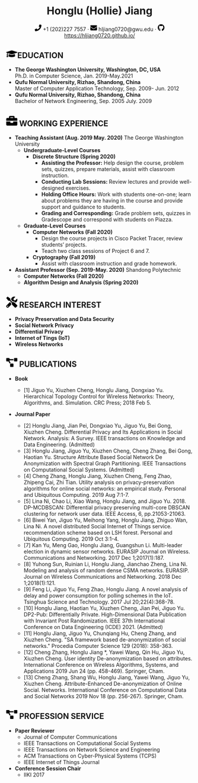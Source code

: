  <center>
     <h1>Honglu (Hollie) Jiang</h1>
     <div>
         <span>
             <img src="assets/phone-solid.svg" width="18px">
             +1 (202)227 7557
         </span>
         ·
         <span>
             <img src="assets/envelope-solid.svg" width="18px">
             hljiang0720@gwu.edu
         </span>
         ·
         <span>
             <img src="assets/github-brands.svg" width="18px">
             <a href="https://hljiang0720.github.io/">https://hljiang0720.github.io/</a>
         </span>
     </div>
 </center>
    
## <img src="assets/graduation-cap-solid.svg" width="30px">EDUCATION
  
 - **The George Washington University, Washington, DC, USA**  
 Ph.D. in Computer Science, Jan. 2019-May.2021
 - **Qufu Normal University, Rizhao, Shandong, China**  
 Master of Computer Application Technology, Sep. 2009- Jun. 2012
 - **Qufu Normal University, Rizhao, Shandong, China**  
 Bachelor of Network Engineering, Sep. 2005 July. 2009

## <img src="assets/briefcase-solid.svg" width="30px"> WORKING EXPERIENCE

+ **Teaching Assistant (Aug. 2019 May. 2020)** The George Washington University
    +  **Undergraduate-Level Courses**
        + **Discrete Structure (Spring 2020)**
            + **Assisting the Professor:** Help design the course, problem sets, quizzes, prepare materials, assist with classroom instruction.
            + **Conducting Lab Sessions:** Review lectures and provide well-designed exercises.
            + **Holding Office Hours:**  Work with students one-on-one; learn about problems they are having in the course and provide support and guidance to students. 
            + **Grading and Corresponding:** Grade problem sets, quizzes in Gradescope and correspond with students on Piazza. 
    + **Graduate-Level Courses**
        + **Computer Networks (Fall 2020)**
            + Design the course projects in Cisco Packet Tracer, review students’ projects.
            + Teach two class sessions of Project 6 and 7.
        + **Cryptography (Fall 2019)**
            + Assist with classroom instruction and grade homework.    
+ **Assistant Professor (Sep. 2019-May. 2020)** Shandong Polytechnic
    + **Computer Networks (Fall 2020)**
    + **Algorithm Design and Analysis (Spring 2020)**

## <img src="assets/tools-solid.svg" width="30px"> RESEARCH INTEREST

+ **Privacy Preservation and Data Security**
+ **Social Network Privacy** 
+ **Differential Privacy**
+ **Internet of Tings (IoT)** 
+ **Wireless Networks**

## <img src="assets/project-diagram-solid.svg" width="30px"> PUBLICATIONS

+ **Book**
    + [1] Jiguo Yu, Xiuzhen Cheng, Honglu Jiang, Dongxiao Yu. Hierarchical Topology Control for Wireless Networks: Theory, Algorithms, and. Simulation. CRC Press; 2018 Feb 5.

+ **Journal Paper**
    + [2] Honglu Jiang, Jian Pei, Dongxiao Yu, Jiguo Yu, Bei Gong, Xiuzhen Cheng. Differential Privacy and Its Applications in Social Network. Analysis: A Survey. IEEE transactions on Knowledge and Data Engineering. (Admitted) 
    + [3] Honglu Jiang, Jiguo Yu, Xiuzhen Cheng, Cheng Zhang, Bei Gong, Haotian Yu. Structure Attribute Based Social Network De Anonymization with Spectral Graph Partitioning. IEEE Transactions on Computational Social Systems. (Admitted) 
    + [4] Cheng Zhang, Honglu Jiang, Xiuzhen Cheng, Feng Zhao, Zhipeng Cai, Zhi Tian. Utility analysis on privacy-preservation algorithms for online social networks: an empirical study. Personal and Ubiquitous Computing. 2019 Aug 7:1-7. 
    + [5] Lina Ni, Chao Li, Xiao Wang, Honglu Jiang, and Jiguo Yu. 2018. DP-MCDBSCAN: Differential privacy preserving multi-core DBSCAN clustering for network user data. IEEE Access, 6, pp.21053-21063. 
    + [6] Biwei Yan, Jiguo Yu, Meihong Yang, Honglu Jiang, Zhiguo Wan, Lina Ni. A novel distributed Social Internet of Things service. recommendation scheme based on LSH forest. Personal and Ubiquitous Computing. 2019 Oct 3:1-4. 
    + [7] Kan Yu, Meng Gao, Honglu Jiang, Guangshun Li. Multi-leader election in dynamic sensor networks. EURASIP Journal on Wireless. Communications and Networking. 2017 Dec 1;2017(1):187. 
    + [8] Yuhong Sun, Ruinian Li, Honglu Jiang, Jianchao Zheng, Lina Ni. Modeling and analysis of random dense CSMA networks. EURASIP. Journal on Wireless Communications and Networking. 2018 Dec 1;2018(1):121. 
    + [9] Feng Li, Jiguo Yu, Feng Zhao, Honglu Jiang. A novel analysis of delay and power consumption for polling schemes in the IoT. Tsinghua Science and Technology. 2017 Jul 20;22(4):368-78.
    + [10] Honglu Jiang, Haotian Yu, Xiuzhen Cheng, Jian Pei, Jiguo Yu. DP2-Pub: Differentially Private. High-Dimensional Data Publication with Invariant Post Randomization. IEEE 37th International Conference on Data Engineering (ICDE) 2021. (Admitted) 
    + [11] Honglu Jiang, Jiguo Yu, Chunqiang Hu, Cheng Zhang, and Xiuzhen Cheng. "SA framework based de-anonymization of social networks." Procedia Computer Science 129 (2018): 358-363. 
    + [12] Cheng Zhang, Honglu Jiang *, Yawei Wang, Qin Hu, Jiguo Yu, Xiuzhen Cheng. User identity De-anonymization based on attributes. International Conference on Wireless Algorithms, Systems, and Applications 2019 Jun 24 (pp. 458-469). Springer, Cham. 
    + [13] Cheng Zhang, Shang Wu, Honglu Jiang, Yawei Wang, Jiguo Yu, Xiuzhen Cheng. Attribute-Enhanced De-anonymization of Online Social. Networks. International Conference on Computational Data and Social Networks 2019 Nov 18 (pp. 256-267). Springer, Cham.

## <img src="assets/project-diagram-solid.svg" width="30px"> **PROFESSION SERVICE**

+ **Paper Reviewer**
    + Journal of Computer Communications 
    + IEEE Transactions on Computational Social Systems 
    + IEEE Transactions on Network Science and Engineering 
    + ACM Transactions on Cyber-Physical Systems (TCPS) 
    + IEEE Internet of Things Journal 
+ **Conference Session Chair**
    + IIKI 2017
